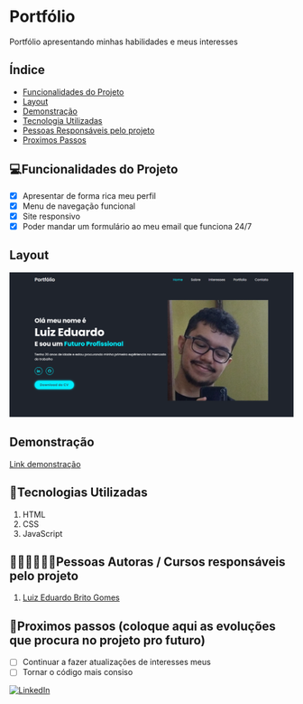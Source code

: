 # Portfólio
Portfólio apresentando minhas habilidades e meus interesses
## Índice
- <a href="#funcionalidades">Funcionalidades do Projeto</a>
- <a href="#layout">Layout</a>
- <a href="#demonstracao">Demonstração</a>
- <a href="#tecnologias">Tecnologia Utilizadas</a>
- <a href="#autores">Pessoas Responsáveis pelo projeto</a>
- <a href="#proximospassos">Proximos Passos</a>

## 💻Funcionalidades do Projeto

- [x] Apresentar de forma rica meu perfil
- [x] Menu de navegação funcional
- [x] Site responsivo
- [x] Poder mandar um formulário ao meu email que funciona 24/7

## Layout
![tela inicial do projeto](imagens/fotoPortfolio.png)

## Demonstração
[Link demonstração](https://luizeduardobritogomes.netlify.app/#home)

## 🚀Tecnologias Utilizadas
1. HTML
2. CSS
3. JavaScript

## 👨🏼‍💻👩🏼‍💻Pessoas Autoras / Cursos responsáveis pelo projeto
1. [Luiz Eduardo Brito Gomes](https://github.com/Luiz-BG)

## 📄Proximos passos (coloque aqui as evoluções que procura no projeto pro futuro)
- [ ] Continuar a fazer atualizações de interesses meus
- [ ] Tornar o código mais consiso

<a href="https://www.linkedin.com/in/luizeduardobritogomes">![LinkedIn](https://img.shields.io/badge/linkedin-%230077B5.svg?style=for-the-badge&logo=linkedin&logoColor=white)</a> 
